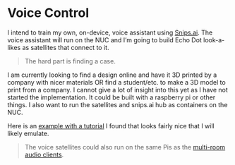 # Voice Control

I intend to train my own, on-device, voice assistant using [Snips.ai](https://snips.ai/). The voice assistant will run on the NUC and I’m going to build Echo Dot look-a-likes as satellites that connect to it.

> The hard part is finding a case.

I am currently looking to find a design online and have it 3D printed by a company with nicer materials OR find a student/etc. to make a 3D model to print from a company. I cannot give a lot of insight into this yet as I have not started the implementation. It could be built with a raspberry pi or other things. I also want to run the satellites and snips.ai hub as containers on the NUC.

Here is an [example with a tutorial](https://vimeo.com/213671278) I found that looks fairly nice that I will likely emulate.

> The voice satellites could also run on the same Pis as the [multi-room audio clients](multi-room-audio.md).
